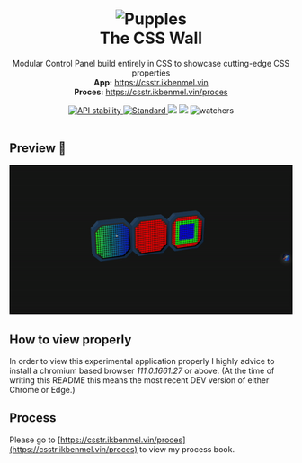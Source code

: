 <h1 align='center'>
  <img src='https://em-content.zobj.net/thumbs/320/apple/325/unicorn_1f984.png' alt='Pupples' height="75"/> <br>
  The CSS Wall
</h1>
<p align="center">
  Modular Control Panel build entirely in CSS to showcase cutting-edge CSS properties <br>
  <strong>App:</strong> <a href="https://csstr.ikbenmel.vin"> https://csstr.ikbenmel.vin </a> <br>
  <strong>Proces:</strong> <a href="https://csstr.ikbenmel.vin/proces"> https://csstr.ikbenmel.vin/proces </a>
</p>

<div align="center">
<!-- Stability -->
  <a href="https://nodejs.org/api/documentation.html#documentation_stability_index">
    <img src="https://img.shields.io/badge/stability-unstable-red.svg?style=flat-square"
      alt="API stability" />
  </a>
<!-- Standard -->
  <a href="https://standardjs.com">
    <img src="https://img.shields.io/badge/code%20style-experimental-red.svg?style=flat-square"
      alt="Standard" />
  </a>
<!-- Commit Activity -->
  <img src="https://img.shields.io/github/commit-activity/w/melvinidema/css-to-the-rescue-2223" />
<!-- Last Commit -->
  <img src="https://img.shields.io/github/last-commit/melvinidema/css-to-the-rescue-2223" />
<!-- Stars -->
  <img src="https://img.shields.io/github/stars/melvinidema/css-to-the-rescue-2223?style=social" alt="watchers" />
</div>
<br>

## Preview 👀 
![](readme-assets/product-preview.gif)

## How to view properly
In order to view this experimental application properly I highly advice to install a chromium based browser _111.0.1661.27_ or above. (At the time of writing this README this means the most recent DEV version of either Chrome or Edge.)

## Process
Please go to [https://csstr.ikbenmel.vin/proces](https://csstr.ikbenmel.vin/proces) to view my process book.